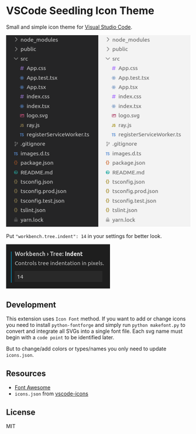 # VSCode Seedling Icon Theme

Small and simple icon theme for [Visual Studio Code](https://marketplace.visualstudio.com/items?itemName=rastikerdar.vscode-seedling-icon-theme).

![VSCode Seedling Icon Theme](https://raw.githubusercontent.com/rastikerdar/vscode-seedling-icon-theme/master/images/preview.png)

Put `"workbench.tree.indent": 14` in your settings for better look.

![VSCode settings tree indent](https://raw.githubusercontent.com/rastikerdar/vscode-seedling-icon-theme/master/images/settings-tree-indent.png)

## Development

This extension uses `Icon Font` method. If you want to add or change icons you need to install `python-fontforge` and simply run `python makefont.py` to convert and integrate all SVGs into a single font file. Each svg name must begin with a `code point` to be identified later.

But to change/add colors or types/names you only need to update `icons.json`.

## Resources

- [Font Awesome](http://fontawesome.com/)
- `icons.json` from [vscode-icons](https://github.com/vscode-icons/vscode-icons)

## License

MIT
